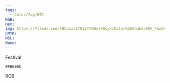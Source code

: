 ```yaml
---
tags:
  - Color/Tag/NTC
RGB:
Hex:
img: https://filedn.com/l0hpzxl1f01yT7GHxtF8cyk/Color%20Snake/SVG_Tumb%20Mass%20No%20Name/FBE96C.svg
CMYK:
HSL:
Name:
---
```

Festival
```palette
#FBE96C
```
RGB
